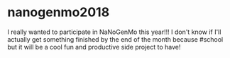 # nanogenmo2018
I really wanted to participate in NaNoGenMo this year!!! I don't know if I'll actually get something finished by the end of the month because #school but it will be a cool fun and productive side project to have!
